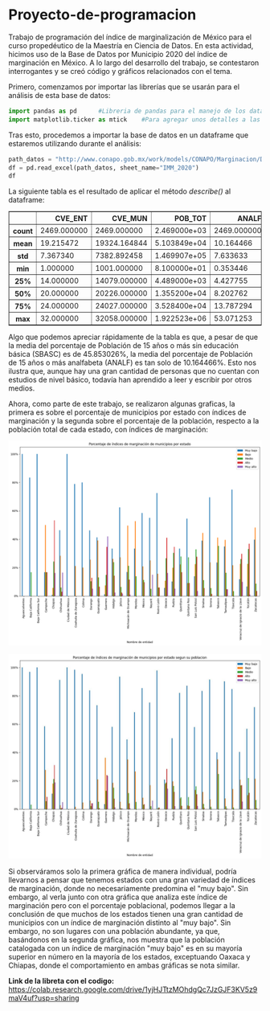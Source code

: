 # Proyecto-de-programacion
Trabajo de programación del índice de marginalización de México para el curso propedéutico de la Maestría en Ciencia de Datos. En esta actividad, hicimos uso de la Base de Datos por Municipio 2020 del índice de marginación en México. A lo largo del desarrollo del trabajo, se contestaron interrogantes y se creó código y gráficos relacionados con el tema.

Primero, comenzamos por importar las librerías que se usarán para el análisis de esta base de datos:

```python
import pandas as pd      #Libreria de pandas para el manejo de los dataframes
import matplotlib.ticker as mtick    #Para agregar unos detalles a las graficas
```

Tras esto, procedemos a importar la base de datos en un dataframe que estaremos utilizando durante el análisis:

```python
path_datos = "http://www.conapo.gob.mx/work/models/CONAPO/Marginacion/Datos_Abiertos/Municipio/IMM_2020.xls"
df = pd.read_excel(path_datos, sheet_name="IMM_2020")   
df
```
La siguiente tabla es el resultado de aplicar el método *describe()* al dataframe:

<table border="1" class="dataframe">
  <thead>
    <tr style="text-align: right;">
      <th></th>
      <th>CVE_ENT</th>
      <th>CVE_MUN</th>
      <th>POB_TOT</th>
      <th>ANALF</th>
      <th>SBASC</th>
      <th>OVSDE</th>
      <th>OVSEE</th>
      <th>OVSAE</th>
      <th>OVPT</th>
      <th>VHAC</th>
      <th>PL.5000</th>
      <th>PO2SM</th>
      <th>IM_2020</th>
      <th>IMN_2020</th>
    </tr>
  </thead>
  <tbody>
    <tr>
      <th>count</th>
      <td>2469.000000</td>
      <td>2469.000000</td>
      <td>2.469000e+03</td>
      <td>2469.000000</td>
      <td>2469.000000</td>
      <td>2469.000000</td>
      <td>2469.000000</td>
      <td>2469.000000</td>
      <td>2469.000000</td>
      <td>2469.000000</td>
      <td>2469.000000</td>
      <td>2469.000000</td>
      <td>2469.000000</td>
      <td>2469.000000</td>
    </tr>
    <tr>
      <th>mean</th>
      <td>19.215472</td>
      <td>19324.164844</td>
      <td>5.103849e+04</td>
      <td>10.164466</td>
      <td>45.853026</td>
      <td>3.159963</td>
      <td>1.500793</td>
      <td>6.118145</td>
      <td>7.987232</td>
      <td>26.566286</td>
      <td>69.900469</td>
      <td>82.143854</td>
      <td>53.955581</td>
      <td>0.844869</td>
    </tr>
    <tr>
      <th>std</th>
      <td>7.367340</td>
      <td>7382.892458</td>
      <td>1.469907e+05</td>
      <td>7.633633</td>
      <td>13.981594</td>
      <td>5.289299</td>
      <td>2.769167</td>
      <td>9.245995</td>
      <td>8.973591</td>
      <td>10.586540</td>
      <td>35.267726</td>
      <td>11.830444</td>
      <td>3.904590</td>
      <td>0.061140</td>
    </tr>
    <tr>
      <th>min</th>
      <td>1.000000</td>
      <td>1001.000000</td>
      <td>8.100000e+01</td>
      <td>0.353446</td>
      <td>5.535137</td>
      <td>0.000000</td>
      <td>0.000000</td>
      <td>0.000000</td>
      <td>0.000000</td>
      <td>3.950392</td>
      <td>0.000000</td>
      <td>28.453113</td>
      <td>21.406635</td>
      <td>0.335198</td>
    </tr>
    <tr>
      <th>25%</th>
      <td>14.000000</td>
      <td>14079.000000</td>
      <td>4.489000e+03</td>
      <td>4.427755</td>
      <td>35.737568</td>
      <td>0.651869</td>
      <td>0.366077</td>
      <td>0.878499</td>
      <td>1.654653</td>
      <td>18.725100</td>
      <td>40.129696</td>
      <td>74.615600</td>
      <td>51.844432</td>
      <td>0.811812</td>
    </tr>
    <tr>
      <th>50%</th>
      <td>20.000000</td>
      <td>20226.000000</td>
      <td>1.355200e+04</td>
      <td>8.202762</td>
      <td>46.339439</td>
      <td>1.428250</td>
      <td>0.828157</td>
      <td>2.452316</td>
      <td>4.714141</td>
      <td>25.000000</td>
      <td>100.000000</td>
      <td>84.643266</td>
      <td>54.423506</td>
      <td>0.852196</td>
    </tr>
    <tr>
      <th>75%</th>
      <td>24.000000</td>
      <td>24027.000000</td>
      <td>3.528400e+04</td>
      <td>13.787294</td>
      <td>55.856378</td>
      <td>3.342618</td>
      <td>1.678328</td>
      <td>7.285869</td>
      <td>11.029646</td>
      <td>32.820816</td>
      <td>100.000000</td>
      <td>91.620112</td>
      <td>56.696126</td>
      <td>0.887782</td>
    </tr>
    <tr>
      <th>max</th>
      <td>32.000000</td>
      <td>32058.000000</td>
      <td>1.922523e+06</td>
      <td>53.071253</td>
      <td>88.328076</td>
      <td>64.450424</td>
      <td>53.065463</td>
      <td>81.788441</td>
      <td>68.149764</td>
      <td>69.564018</td>
      <td>100.000000</td>
      <td>100.000000</td>
      <td>62.397145</td>
      <td>0.977052</td>
    </tr>
  </tbody>
</table>

Algo que podemos apreciar rápidamente de la tabla es que, a pesar de que la media del porcentaje de Población de 15 años o más sin educación básica (SBASC) es de 45.853026%, la media del porcentaje de Población de 15 años o más analfabeta (ANALF) es tan solo de 10.164466%. Esto nos ilustra que, aunque hay una gran cantidad de personas que no cuentan con estudios de nivel básico, todavía han aprendido a leer y escribir por otros medios.

Ahora, como parte de este trabajo, se realizaron algunas graficas, la primera es sobre el porcentaje de municipios por estado con índices de marginación y la segunda sobre el porcentaje de la población, respecto a la población total de cada estado, con índices de marginación:

![grafica sobre el porcentaje de municipios por estado con índices de marginación](/Grafica1.png)

![grafica sobre el porcentaje de la población, respecto a la población total de cada estado, con índices de marginación](/Grafica2.jpg)

Si observáramos solo la primera gráfica de manera individual, podría llevarnos a pensar que tenemos estados con una gran variedad de índices de marginación, donde no necesariamente predomina el "muy bajo". Sin embargo, al verla junto con otra gráfica que analiza este índice de marginación pero con el porcentaje poblacional, podemos llegar a la conclusión de que muchos de los estados tienen una gran cantidad de municipios con un índice de marginación distinto al "muy bajo". Sin embargo, no son lugares con una población abundante, ya que, basándonos en la segunda gráfica, nos muestra que la población catalogada con un índice de marginación "muy bajo" es en su mayoría superior en número en la mayoría de los estados, exceptuando Oaxaca y Chiapas, donde el comportamiento en ambas gráficas se nota similar.

**Link de la libreta con el codigo:** https://colab.research.google.com/drive/1yjHJTtzMOhdgQc7JzGJF3KV5z9maV4uf?usp=sharing
